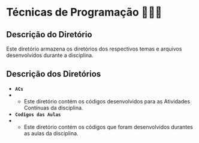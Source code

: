# Técnicas de Programação 👨🏻‍🎓

## Descrição do Diretório

Este diretório armazena os diretórios dos respectivos temas e arquivos desenvolvidos durante a disciplina.


## Descrição dos Diretórios

- **`ACs`**
- - Este diretório contém os códigos desenvolvidos para as Atividades Contínuas da disciplina.
- **`Codigos das Aulas`**
- - Este diretório contém os códigos que foram desenvolvidos durantes as aulas da disciplina.
